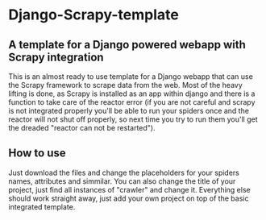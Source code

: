 # Django-Scrapy-template
## A template for a Django powered webapp with Scrapy integration

This is an almost ready to use template for a Django webapp that can use the Scrapy framework to scrape data from the web. 
Most of the heavy lifting is done, as Scrapy is installed as an app within django and there is a function to take care of the reactor error (if you are not
careful and scrapy is not integrated properly you'll be able to run your spiders once and the reactor will not shut off properly, so next time you try to 
run them you'll get the dreaded "reactor can not be restarted"). 

## How to use
Just download the files and change the placeholders for your spiders names, attributes and simmilar. You can also change the title of your project, just
find all instances of "crawler" and change it. Everything else should work straight away, just add your own project on top of the basic integrated template. 
